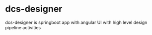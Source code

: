 # dcs-designer
dcs-designer is springboot app with angular UI with high level design pipeline activities
